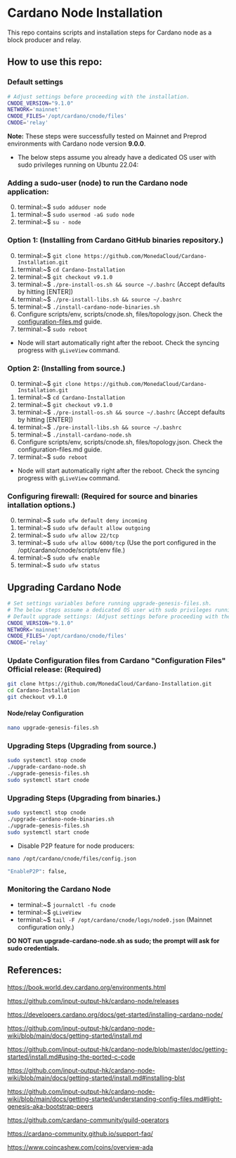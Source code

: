 # Cardano Node Installation

This repo contains scripts and installation steps for Cardano node as a block producer and relay.

## How to use this repo:

### Default settings

```bash
# Adjust settings before proceeding with the installation.
CNODE_VERSION="9.1.0"
NETWORK='mainnet'
CNODE_FILES='/opt/cardano/cnode/files'
CNODE='relay'
```

**Note:** These steps were successfully tested on Mainnet and Preprod environments with Cardano node version **9.0.0**.

- The below steps assume you already have a dedicated OS user with sudo privileges running on Ubuntu 22.04:

### Adding a sudo-user (node) to run the Cardano node application:
0. terminal:~$ `sudo adduser node`
1. terminal:~$ `sudo usermod -aG sudo node`
2. terminal:~$ `su - node`

### Option 1: (Installing from Cardano GitHub binaries repository.)

0. terminal:~$ `git clone https://github.com/MonedaCloud/Cardano-Installation.git`
1. terminal:~$ `cd Cardano-Installation`
2. terminal:~$ `git checkout v9.1.0`
3. terminal:~$ `./pre-install-os.sh && source ~/.bashrc` (Accept defaults by hitting [ENTER])
5. terminal:~$ `./pre-install-libs.sh && source ~/.bashrc`
7. terminal:~$ `./install-cardano-node-binaries.sh`
8. Configure scripts/env, scripts/cnode.sh, files/topology.json. Check the [configuration-files.md](https://github.com/MonedaCloud/Cardano-Installation/blob/main/configuration-files.md) guide.
9. terminal:~$ `sudo reboot`
* Node will start automatically right after the reboot. Check the syncing progress with `gLiveView` command.

### Option 2: (Installing from source.)

0. terminal:~$ `git clone https://github.com/MonedaCloud/Cardano-Installation.git`
1. terminal:~$ `cd Cardano-Installation`
2. terminal:~$ `git checkout v9.1.0`
3. terminal:~$ `./pre-install-os.sh && source ~/.bashrc` (Accept defaults by hitting [ENTER])
5. terminal:~$ `./pre-install-libs.sh && source ~/.bashrc`
7. terminal:~$ `./install-cardano-node.sh`
8. Configure scripts/env, scripts/cnode.sh, files/topology.json. Check the configuration-files.md guide.
9. terminal:~$ `sudo reboot`
* Node will start automatically right after the reboot. Check the syncing progress with `gLiveView` command.

### Configuring firewall: (Required for source and binaries intallation options.)
0. terminal:~$ `sudo ufw default deny incoming`
1. terminal:~$ `sudo ufw default allow outgoing`
2. terminal:~$ `sudo ufw allow 22/tcp`
3. terminal:~$ `sudo ufw allow 6000/tcp` (Use the port configured in the /opt/cardano/cnode/scripts/env file.)
4. terminal:~$ `sudo ufw enable`
5. terminal:~$ `sudo ufw status`

## Upgrading Cardano Node

```bash
# Set settings variables before running upgrade-genesis-files.sh.
# The below steps assume a dedicated OS user with sudo privileges running on Ubuntu 22.04:
# Default upgrade settings: (Adjust settings before proceeding with the upgrade.)
CNODE_VERSION="9.1.0"
NETWORK='mainnet'
CNODE_FILES='/opt/cardano/cnode/files'
CNODE='relay'
```

### Update Configuration files from Cardano "Configuration Files" Official release: (Required)

```bash
git clone https://github.com/MonedaCloud/Cardano-Installation.git
cd Cardano-Installation
git checkout v9.1.0
```

#### Node/relay Configuration

```bash
nano upgrade-genesis-files.sh
```

### Upgrading Steps (Upgrading from source.)

```bash
sudo systemctl stop cnode
./upgrade-cardano-node.sh
./upgrade-genesis-files.sh
sudo systemctl start cnode
```

### Upgrading Steps (Upgrading from binaries.)

```bash
sudo systemctl stop cnode
./upgrade-cardano-node-binaries.sh
./upgrade-genesis-files.sh
sudo systemctl start cnode
```

- Disable P2P feature for node producers:

```bash
nano /opt/cardano/cnode/files/config.json
```

```bash
"EnableP2P": false,
```

### Monitoring the Cardano Node

- terminal:~$ `journalctl -fu cnode`
- terminal:~$ `gLiveView`
- terminal:~$ `tail -F /opt/cardano/cnode/logs/node0.json` (Mainnet configuration only.)


**DO NOT run upgrade-cardano-node.sh as sudo; the prompt will ask for sudo credentials.**

## References:

https://book.world.dev.cardano.org/environments.html

https://github.com/input-output-hk/cardano-node/releases

https://developers.cardano.org/docs/get-started/installing-cardano-node/

https://github.com/input-output-hk/cardano-node-wiki/blob/main/docs/getting-started/install.md

https://github.com/input-output-hk/cardano-node/blob/master/doc/getting-started/install.md#using-the-ported-c-code

https://github.com/input-output-hk/cardano-node-wiki/blob/main/docs/getting-started/install.md#installing-blst

https://github.com/input-output-hk/cardano-node-wiki/blob/main/docs/getting-started/understanding-config-files.md#light-genesis-aka-bootstrap-peers

https://github.com/cardano-community/guild-operators

https://cardano-community.github.io/support-faq/

https://www.coincashew.com/coins/overview-ada